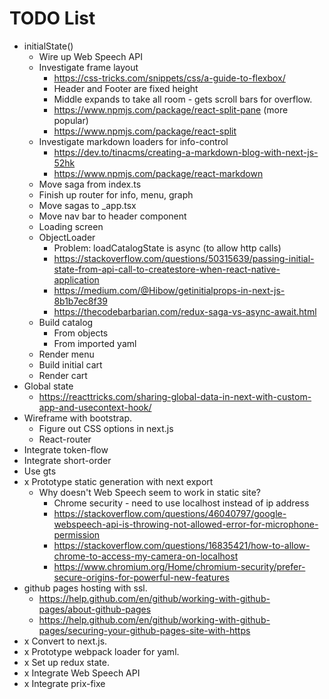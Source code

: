 # TODO List

* initialState()
  * Wire up Web Speech API
  * Investigate frame layout
    * https://css-tricks.com/snippets/css/a-guide-to-flexbox/
    * Header and Footer are fixed height
    * Middle expands to take all room - gets scroll bars for overflow.
    * https://www.npmjs.com/package/react-split-pane (more popular)
    * https://www.npmjs.com/package/react-split
  * Investigate markdown loaders for info-control
    * https://dev.to/tinacms/creating-a-markdown-blog-with-next-js-52hk
    * https://www.npmjs.com/package/react-markdown
  * Move saga from index.ts
  * Finish up router for info, menu, graph
  * Move sagas to _app.tsx
  * Move nav bar to header component
  * Loading screen
  * ObjectLoader
    * Problem: loadCatalogState is async (to allow http calls)
    * https://stackoverflow.com/questions/50315639/passing-initial-state-from-api-call-to-createstore-when-react-native-application
    * https://medium.com/@Hibow/getinitialprops-in-next-js-8b1b7ec8f39
    * https://thecodebarbarian.com/redux-saga-vs-async-await.html
  * Build catalog
    * From objects
    * From imported yaml
  * Render menu
  * Build initial cart
  * Render cart
* Global state
  * https://reacttricks.com/sharing-global-data-in-next-with-custom-app-and-usecontext-hook/
* Wireframe with bootstrap.
  * Figure out CSS options in next.js
  * React-router
* Integrate token-flow
* Integrate short-order
* Use gts
* x Prototype static generation with next export
  * Why doesn't Web Speech seem to work in static site?
    * Chrome security - need to use localhost instead of ip address
    * https://stackoverflow.com/questions/46040797/google-webspeech-api-is-throwing-not-allowed-error-for-microphone-permission
    * https://stackoverflow.com/questions/16835421/how-to-allow-chrome-to-access-my-camera-on-localhost
    * https://www.chromium.org/Home/chromium-security/prefer-secure-origins-for-powerful-new-features
* github pages hosting with ssl.
  * https://help.github.com/en/github/working-with-github-pages/about-github-pages
  * https://help.github.com/en/github/working-with-github-pages/securing-your-github-pages-site-with-https
* x Convert to next.js.
* x Prototype webpack loader for yaml.
* x Set up redux state.
* x Integrate Web Speech API
* x Integrate prix-fixe
